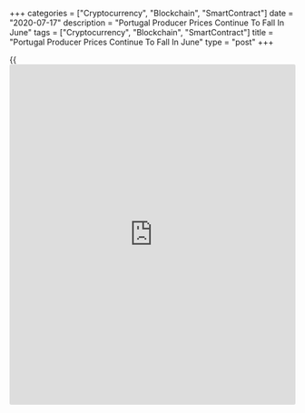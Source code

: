 +++
categories = ["Cryptocurrency", "Blockchain", "SmartContract"]
date = "2020-07-17"
description = "Portugal Producer Prices Continue To Fall In June"
tags = ["Cryptocurrency", "Blockchain", "SmartContract"]
title = "Portugal Producer Prices Continue To Fall In June"
type = "post"
+++

{{<iframe id="large-banner" src="https://www.bounty.group/#slide=3.0" width="100%" height="600" scrolling="no" style="border: 0px solid rgb(216, 221, 230); border-radius: 3px;">}}

Portugal's producer prices continued to decline in June, though at a
softer pace, figures from Statistics Portugal showed on Friday.

The producer price index decreased 5.7 percent year-on-year in June,
following a 6.6 percent decline in May.

Excluding the energy group, producer prices rose 1.8 percent in June,
following a 1.7 percent increase in the previous month.

Prices for energy declined 20.7 percent annually in June. Prices of
intermediate goods decreased 3.9 percent and those of investment goods
fell by 0.1 percent.

On a month-on-month basis, producer prices increased 0.5 percent in
June, following a 0.9 percent fall in the prior month.

For comments and feedback [contact](https://www.playgroundfx.com/contact/): editorial@rtt[news](https://www.letsplayfx.com/blog/forex-news-website/).com

[Economic News][1]

 **What parts of the world are seeing the best (and worst) economic
performances lately? Click[here][2] to check out our [Econ Scorecard][2]
and find out! See up-to-the-moment [ranking](https://www.playgroundfx.com/blog/crypto-exchange-ranking/)s for the best and worst
performers in [GDP][3], [unemployment rate][4], [inflation][5] and much
more.**

   1. www.rtt[news](https://www.letsplayfx.com/blog/forex-news-website/).com/Content/EconomicNews.aspx
   2. www.rtt[news](https://www.letsplayfx.com/blog/forex-news-website/).com/economic-scorecard/world-rank/retail-sales/highest-performance.aspx
   3. www.rtt[news](https://www.letsplayfx.com/blog/forex-news-website/).com/economic-scorecard/world-rank/GDP/highest-performance.aspx
   4. www.rtt[news](https://www.letsplayfx.com/blog/forex-news-website/).com/economic-scorecard/world-rank/unemployment-rate/lowest-performance.aspx
   5. www.rtt[news](https://www.letsplayfx.com/blog/forex-news-website/).com/economic-scorecard/world-rank/CPI/highest-performance.aspx